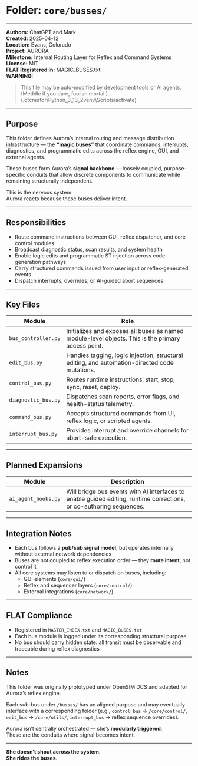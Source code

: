 # Folder: `core/busses/`

---

**Authors:** ChatGPT and Mark  
**Created:** 2025-04-12  
**Location:** Evans, Colorado  
**Project:** AURORA  
**Milestone:** Internal Routing Layer for Reflex and Command Systems  
**License:** MIT  
**FLAT Registered In:** MAGIC_BUSES.txt  
**WARNING:**  
> This file may be auto-modified by development tools or AI agents.  
> (Meddle if you dare, foolish mortal!)  
> (.qtcreator\Python_3_13_2venv\Scripts\activate)

---

## Purpose

This folder defines Aurora’s internal routing and message distribution infrastructure — the **“magic buses”** that coordinate commands, interrupts, diagnostics, and programmatic edits across the reflex engine, GUI, and external agents.

These buses form Aurora’s **signal backbone** — loosely coupled, purpose-specific conduits that allow discrete components to communicate while remaining structurally independent.

This is the nervous system.  
Aurora reacts because these buses deliver intent.

---

## Responsibilities

- Route command instructions between GUI, reflex dispatcher, and core control modules
- Broadcast diagnostic status, scan results, and system health
- Enable logic edits and programmatic ST injection across code generation pathways
- Carry structured commands issued from user input or reflex-generated events
- Dispatch interrupts, overrides, or AI-guided abort sequences

---

## Key Files

| Module               | Role |
|----------------------|------|
| `bus_controller.py`      | Initializes and exposes all buses as named module-level objects. This is the primary access point. |
| `edit_bus.py`            | Handles tagging, logic injection, structural editing, and automation-directed code mutations. |
| `control_bus.py`         | Routes runtime instructions: start, stop, sync, reset, deploy. |
| `diagnostic_bus.py`      | Dispatches scan reports, error flags, and health-status telemetry. |
| `command_bus.py`         | Accepts structured commands from UI, reflex logic, or scripted agents. |
| `interrupt_bus.py`       | Provides interrupt and override channels for abort-safe execution. |

---

## Planned Expansions

| Module                   | Description                                                                                                         |
|--------------------------|---------------------------------------------------------------------------------------------------------------------|
| `ai_agent_hooks.py`      | Will bridge bus events with AI interfaces to enable guided editing, runtime corrections, or co-authoring sequences. |

---

## Integration Notes

- Each bus follows a **pub/sub signal model**, but operates internally without external network dependencies
- Buses are not coupled to reflex execution order — they **route intent**, not control it
- All core systems may listen to or dispatch on buses, including:
  - GUI elements (`core/gui/`)
  - Reflex and sequencer layers (`core/control/`)
  - External integrations (`core/network/`)

---

## FLAT Compliance

- Registered in `MASTER_INDEX.txt` and `MAGIC_BUSES.txt`
- Each bus module is logged under its corresponding structural purpose
- No bus should carry hidden state: all transit must be observable and traceable during reflex diagnostics

---

## Notes

This folder was originally prototyped under OpenSIM DCS and adapted for Aurora’s reflex engine.

Each sub-bus under `/busses/` has an aligned purpose and may eventually interface with a corresponding folder (e.g., `control_bus` → `/core/control/`, `edit_bus` → `/core/utils/`, `interrupt_bus` → reflex sequence overrides).

Aurora isn’t centrally orchestrated — she’s **modularly triggered**.  
These are the conduits where signal becomes intent.

---

**She doesn’t shout across the system.  
She rides the buses.**
